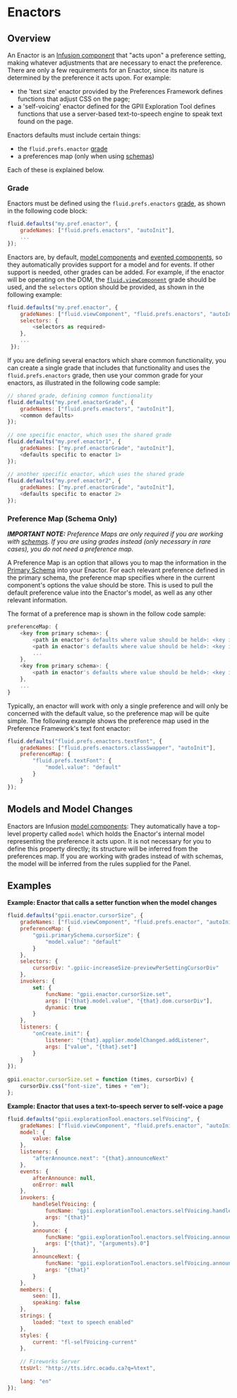 # Enactors #

## Overview ##

An Enactor is an [Infusion component](UnderstandingInfusionComponents.md) that "acts upon" a preference setting, making whatever adjustments that are necessary to enact the preference. There are only a few requirements for an Enactor, since its nature is determined by the preference it acts upon. For example:

* the 'text size' enactor provided by the Preferences Framework defines functions that adjust CSS on the page;
* a 'self-voicing' enactor defined for the GPII Exploration Tool defines functions that use a server-based text-to-speech engine to speak text found on the page.

Enactors defaults must include certain things:

* the `fluid.prefs.enactor` [grade](ComponentGrades.md)
* a preferences map (only when using [schemas](PrimarySchemaForPreferencesFramework.md))

Each of these is explained below.

### Grade ###

Enactors must be defined using the `fluid.prefs.enactors` [grade](ComponentGrades.md), as shown in the following code block:
```javascript
fluid.defaults("my.pref.enactor", {
    gradeNames: ["fluid.prefs.enactors", "autoInit"],
    ...
});
```

Enactors are, by default, [model components](tutorial-gettingStartedWithInfusion/ModelComponents.md) and [evented components](tutorial-gettingStartedWithInfusion/EventedComponents.md), so they automatically provides support for a model and for events. If other support is needed, other grades can be added. For example, if the enactor will be operating on the DOM, the [`fluid.viewComponent`](fluid.viewComponent.md) grade should be used, and the `selectors` option should be provided, as shown in the following example:
```javascript
fluid.defaults("my.pref.enactor", {
    gradeNames: ["fluid.viewComponent", "fluid.prefs.enactors", "autoInit"],
    selectors: {
        <selectors as required>
    },
    ...
 });
```

If you are defining several enactors which share common functionality, you can create a single grade that includes that functionality and uses the `fluid.prefs.enactors` grade, then use your common grade for your enactors, as illustrated in the following code sample:
```javascript
// shared grade, defining common functionality
fluid.defaults("my.pref.enactorGrade", {
    gradeNames: ["fluid.prefs.enactors", "autoInit"],
    <common defaults>
});
 
// one specific enactor, which uses the shared grade
fluid.defaults("my.pref.enactor1", {
    gradeNames: ["my.pref.enactorGrade", "autoInit"],
    <defaults specific to enactor 1>
});
 
// another specific enactor, which uses the shared grade
fluid.defaults("my.pref.enactor2", {
    gradeNames: ["my.pref.enactorGrade", "autoInit"],
    <defaults specific to enactor 2>
});
```

### Preference Map (Schema Only) ###

_**IMPORTANT NOTE:** Preference Maps are only required if you are working with [schemas](PrimarySchemaForPreferencesFramework.md). If you are using grades instead (only necessary in rare cases), you do not need a preference map._

A Preference Map is an option that allows you to map the information in the [Primary Schema](PrimarySchemaForPreferencesFramework.md) into your Enactor. For each relevant preference defined in the primary schema, the preference map specifies where in the current component's options the value should be store. This is used to pull the default preference value into the Enactor's model, as well as any other relevant information.

The format of a preference map is shown in the follow code sample:

```javascript
preferenceMap: {
    <key from primary schema>: {
        <path in enactor's defaults where value should be held>: <key in primary schema where value held>,
        <path in enactor's defaults where value should be held>: <key in primary schema where value held>,
        ...
    },
    <key from primary schema>: {
        <path in enactor's defaults where value should be held>: <key in primary schema where value held>
    },
    ...
}
```

Typically, an enactor will work with only a single preference and will only be concerned with the default value, so the preference map will be quite simple. The following example shows the preference map used in the Preference Framework's text font enactor:

```javascript
fluid.defaults("fluid.prefs.enactors.textFont", {
    gradeNames: ["fluid.prefs.enactors.classSwapper", "autoInit"],
    preferenceMap: {
        "fluid.prefs.textFont": {
            "model.value": "default"
        }
    }
});
```

## Models and Model Changes ##

Enactors are Infusion [model components](tutorial-gettingStartedWithInfusion/ModelComponents.md): They automatically have a top-level property called `model` which holds the Enactor's internal model representing the preference it acts upon. It is not necessary for you to define this property directly; its structure will be inferred from the preferences map. If you are working with grades instead of with schemas, the model will be inferred from the rules supplied for the Panel.

## Examples ##

**Example: Enactor that calls a setter function when the model changes**
```javascript
fluid.defaults("gpii.enactor.cursorSize", {
    gradeNames: ["fluid.viewComponent", "fluid.prefs.enactor", "autoInit"],
    preferenceMap: {
        "gpii.primarySchema.cursorSize": {
            "model.value": "default"
        }
    },
    selectors: {
        cursorDiv: ".gpiic-increaseSize-previewPerSettingCursorDiv"
    },
    invokers: {
        set: {
            funcName: "gpii.enactor.cursorSize.set",
            args: ["{that}.model.value", "{that}.dom.cursorDiv"],
            dynamic: true
        }
    },
    listeners: {
        "onCreate.init": {
            listener: "{that}.applier.modelChanged.addListener",
            args: ["value", "{that}.set"]
        }
    }
});
 
gpii.enactor.cursorSize.set = function (times, cursorDiv) {
    cursorDiv.css("font-size", times + "em");
};
```

**Example: Enactor that uses a text-to-speech server to self-voice a page**
```javascript
fluid.defaults("gpii.explorationTool.enactors.selfVoicing", {
    gradeNames: ["fluid.viewComponent", "fluid.prefs.enactor", "autoInit"],
    model: {
        value: false
    },
    listeners: {
        "afterAnnounce.next": "{that}.announceNext"
    },
    events: {
        afterAnnounce: null,
        onError: null
    },
    invokers: {
        handleSelfVoicing: {
            funcName: "gpii.explorationTool.enactors.selfVoicing.handleSelfVoicing",
            args: "{that}"
        },
        announce: {
            funcName: "gpii.explorationTool.enactors.selfVoicing.announce",
            args: ["{that}", "{arguments}.0"]
        },
        announceNext: {
            funcName: "gpii.explorationTool.enactors.selfVoicing.announceNext",
            args: "{that}"
        }
    },
    members: {
        seen: [],
        speaking: false
    },
    strings: {
        loaded: "text to speech enabled"
    },
    styles: {
        current: "fl-selfVoicing-current"
    },
 
    // Fireworks Server
    ttsUrl: "http://tts.idrc.ocadu.ca?q=%text",
 
    lang: "en"
});
```

